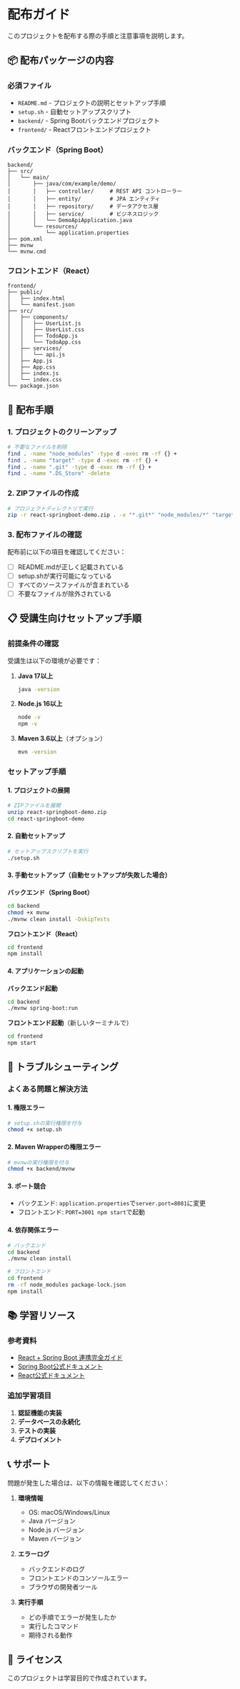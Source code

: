 # 配布ガイド

このプロジェクトを配布する際の手順と注意事項を説明します。

## 📦 配布パッケージの内容

### 必須ファイル
- `README.md` - プロジェクトの説明とセットアップ手順
- `setup.sh` - 自動セットアップスクリプト
- `backend/` - Spring Bootバックエンドプロジェクト
- `frontend/` - Reactフロントエンドプロジェクト

### バックエンド（Spring Boot）
```
backend/
├── src/
│   └── main/
│       ├── java/com/example/demo/
│       │   ├── controller/     # REST API コントローラー
│       │   ├── entity/         # JPA エンティティ
│       │   ├── repository/     # データアクセス層
│       │   ├── service/        # ビジネスロジック
│       │   └── DemoApiApplication.java
│       └── resources/
│           └── application.properties
├── pom.xml
├── mvnw
└── mvnw.cmd
```

### フロントエンド（React）
```
frontend/
├── public/
│   ├── index.html
│   └── manifest.json
├── src/
│   ├── components/
│   │   ├── UserList.js
│   │   ├── UserList.css
│   │   ├── TodoApp.js
│   │   └── TodoApp.css
│   ├── services/
│   │   └── api.js
│   ├── App.js
│   ├── App.css
│   ├── index.js
│   └── index.css
└── package.json
```

## 🚀 配布手順

### 1. プロジェクトのクリーンアップ
```bash
# 不要なファイルを削除
find . -name "node_modules" -type d -exec rm -rf {} +
find . -name "target" -type d -exec rm -rf {} +
find . -name ".git" -type d -exec rm -rf {} +
find . -name ".DS_Store" -delete
```

### 2. ZIPファイルの作成
```bash
# プロジェクトディレクトリで実行
zip -r react-springboot-demo.zip . -x "*.git*" "node_modules/*" "target/*" ".DS_Store"
```

### 3. 配布ファイルの確認
配布前に以下の項目を確認してください：

- [ ] README.mdが正しく記載されている
- [ ] setup.shが実行可能になっている
- [ ] すべてのソースファイルが含まれている
- [ ] 不要なファイルが除外されている

## 📋 受講生向けセットアップ手順

### 前提条件の確認
受講生は以下の環境が必要です：

1. **Java 17以上**
   ```bash
   java -version
   ```

2. **Node.js 16以上**
   ```bash
   node -v
   npm -v
   ```

3. **Maven 3.6以上**（オプション）
   ```bash
   mvn -version
   ```

### セットアップ手順

#### 1. プロジェクトの展開
```bash
# ZIPファイルを展開
unzip react-springboot-demo.zip
cd react-springboot-demo
```

#### 2. 自動セットアップ
```bash
# セットアップスクリプトを実行
./setup.sh
```

#### 3. 手動セットアップ（自動セットアップが失敗した場合）

**バックエンド（Spring Boot）**
```bash
cd backend
chmod +x mvnw
./mvnw clean install -DskipTests
```

**フロントエンド（React）**
```bash
cd frontend
npm install
```

#### 4. アプリケーションの起動

**バックエンド起動**
```bash
cd backend
./mvnw spring-boot:run
```

**フロントエンド起動**（新しいターミナルで）
```bash
cd frontend
npm start
```

## 🔧 トラブルシューティング

### よくある問題と解決方法

#### 1. 権限エラー
```bash
# setup.shの実行権限を付与
chmod +x setup.sh
```

#### 2. Maven Wrapperの権限エラー
```bash
# mvnwの実行権限を付与
chmod +x backend/mvnw
```

#### 3. ポート競合
- バックエンド: `application.properties`で`server.port=8081`に変更
- フロントエンド: `PORT=3001 npm start`で起動

#### 4. 依存関係エラー
```bash
# バックエンド
cd backend
./mvnw clean install

# フロントエンド
cd frontend
rm -rf node_modules package-lock.json
npm install
```

## 📚 学習リソース

### 参考資料
- [React + Spring Boot 連携完全ガイド](./React_SpringBoot_Integration_Guide.md)
- [Spring Boot公式ドキュメント](https://spring.io/projects/spring-boot)
- [React公式ドキュメント](https://reactjs.org/docs/)

### 追加学習項目
1. **認証機能の実装**
2. **データベースの永続化**
3. **テストの実装**
4. **デプロイメント**

## 📞 サポート

問題が発生した場合は、以下の情報を確認してください：

1. **環境情報**
   - OS: macOS/Windows/Linux
   - Java バージョン
   - Node.js バージョン
   - Maven バージョン

2. **エラーログ**
   - バックエンドのログ
   - フロントエンドのコンソールエラー
   - ブラウザの開発者ツール

3. **実行手順**
   - どの手順でエラーが発生したか
   - 実行したコマンド
   - 期待される動作

## 📄 ライセンス

このプロジェクトは学習目的で作成されています。 